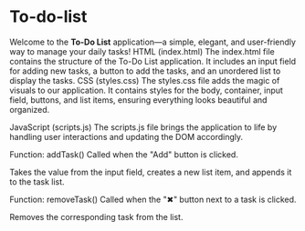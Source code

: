 # To-do-list
Welcome to the **To-Do List** application—a simple, elegant, and user-friendly way to manage your daily tasks!
HTML (index.html)
The index.html file contains the structure of the To-Do List application. It includes an input field for adding new tasks, a button to add the tasks, and an unordered list to display the tasks.
CSS (styles.css)
The styles.css file adds the magic of visuals to our application. It contains styles for the body, container, input field, buttons, and list items, ensuring everything looks beautiful and organized.

JavaScript (scripts.js)
The scripts.js file brings the application to life by handling user interactions and updating the DOM accordingly.

Function: addTask()
Called when the "Add" button is clicked.

Takes the value from the input field, creates a new list item, and appends it to the task list.

Function: removeTask()
Called when the "✖" button next to a task is clicked.

Removes the corresponding task from the list.
